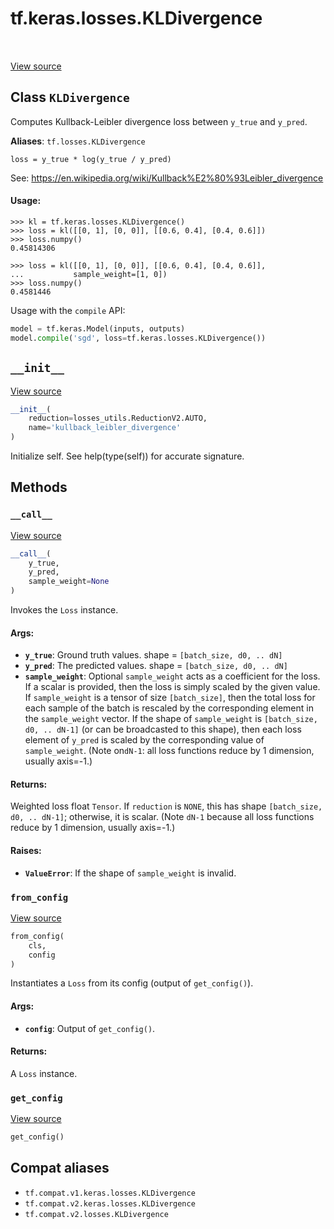<div itemscope itemtype="http://developers.google.com/ReferenceObject">
<meta itemprop="name" content="tf.keras.losses.KLDivergence" />
<meta itemprop="path" content="Stable" />
<meta itemprop="property" content="__call__"/>
<meta itemprop="property" content="__init__"/>
<meta itemprop="property" content="from_config"/>
<meta itemprop="property" content="get_config"/>
</div>

# tf.keras.losses.KLDivergence

<!-- Insert buttons and diff -->

<table class="tfo-notebook-buttons tfo-api" align="left">
</table>

<a target="_blank" href="/code/stable/tensorflow/python/keras/losses.py">View source</a>



## Class `KLDivergence`

Computes Kullback-Leibler divergence loss between `y_true` and `y_pred`.



**Aliases**: `tf.losses.KLDivergence`

<!-- Placeholder for "Used in" -->

`loss = y_true * log(y_true / y_pred)`

See: https://en.wikipedia.org/wiki/Kullback%E2%80%93Leibler_divergence

#### Usage:



```
>>> kl = tf.keras.losses.KLDivergence()
>>> loss = kl([[0, 1], [0, 0]], [[0.6, 0.4], [0.4, 0.6]])
>>> loss.numpy()
0.45814306
```

```
>>> loss = kl([[0, 1], [0, 0]], [[0.6, 0.4], [0.4, 0.6]],
...           sample_weight=[1, 0])
>>> loss.numpy()
0.4581446
```

Usage with the `compile` API:

```python
model = tf.keras.Model(inputs, outputs)
model.compile('sgd', loss=tf.keras.losses.KLDivergence())
```

<h2 id="__init__"><code>__init__</code></h2>

<a target="_blank" href="/code/stable/tensorflow/python/keras/losses.py">View source</a>

``` python
__init__(
    reduction=losses_utils.ReductionV2.AUTO,
    name='kullback_leibler_divergence'
)
```

Initialize self.  See help(type(self)) for accurate signature.




## Methods

<h3 id="__call__"><code>__call__</code></h3>

<a target="_blank" href="/code/stable/tensorflow/python/keras/losses.py">View source</a>

``` python
__call__(
    y_true,
    y_pred,
    sample_weight=None
)
```

Invokes the `Loss` instance.


#### Args:


* <b>`y_true`</b>: Ground truth values. shape = `[batch_size, d0, .. dN]`
* <b>`y_pred`</b>: The predicted values. shape = `[batch_size, d0, .. dN]`
* <b>`sample_weight`</b>: Optional `sample_weight` acts as a
  coefficient for the loss. If a scalar is provided, then the loss is
  simply scaled by the given value. If `sample_weight` is a tensor of size
  `[batch_size]`, then the total loss for each sample of the batch is
  rescaled by the corresponding element in the `sample_weight` vector. If
  the shape of `sample_weight` is `[batch_size, d0, .. dN-1]` (or can be
  broadcasted to this shape), then each loss element of `y_pred` is scaled
  by the corresponding value of `sample_weight`. (Note on`dN-1`: all loss
  functions reduce by 1 dimension, usually axis=-1.)


#### Returns:

Weighted loss float `Tensor`. If `reduction` is `NONE`, this has
  shape `[batch_size, d0, .. dN-1]`; otherwise, it is scalar. (Note `dN-1`
  because all loss functions reduce by 1 dimension, usually axis=-1.)



#### Raises:


* <b>`ValueError`</b>: If the shape of `sample_weight` is invalid.

<h3 id="from_config"><code>from_config</code></h3>

<a target="_blank" href="/code/stable/tensorflow/python/keras/losses.py">View source</a>

``` python
from_config(
    cls,
    config
)
```

Instantiates a `Loss` from its config (output of `get_config()`).


#### Args:


* <b>`config`</b>: Output of `get_config()`.


#### Returns:

A `Loss` instance.


<h3 id="get_config"><code>get_config</code></h3>

<a target="_blank" href="/code/stable/tensorflow/python/keras/losses.py">View source</a>

``` python
get_config()
```








## Compat aliases

* `tf.compat.v1.keras.losses.KLDivergence`
* `tf.compat.v2.keras.losses.KLDivergence`
* `tf.compat.v2.losses.KLDivergence`

